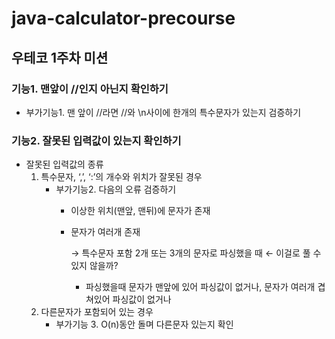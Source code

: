 # java-calculator-precourse

## 우테코 1주차 미션

### 기능1. 맨앞이 //인지 아닌지 확인하기

- 부가기능1. 맨 앞이 //라면 //와 \n사이에 한개의 특수문자가 있는지 검증하기

### 기능2. 잘못된 입력값이 있는지 확인하기

- 잘못된 입력값의 종류
    1. 특수문자, ‘,’, ‘:’의 개수와 위치가 잘못된 경우
        - 부가기능2. 다음의 오류 검증하기
            - 이상한 위치(맨앞, 맨뒤)에 문자가 존재
            - 문자가 여러개 존재
                
                → 특수문자 포함 2개 또는 3개의 문자로 파싱했을 때 ← 이걸로 풀 수 있지 않을까?
                
                - 파싱했을때 문자가 맨앞에 있어 파싱값이 없거나, 문자가 여러개 겹쳐있어 파싱값이 없거나
    2. 다른문자가 포함되어 있는 경우
        - 부가기능 3. O(n)동안 돌며 다른문자 있는지 확인

